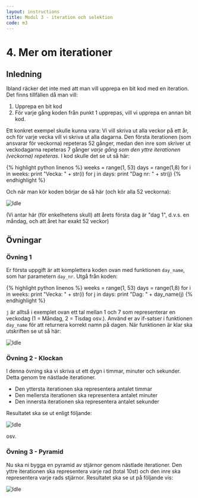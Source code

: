 ```yaml
---
layout: instructions
title: Modul 3 - iteration och selektion
code: m3
---
```


# 4. Mer om iterationer

## Inledning

Ibland räcker det inte med att man vill upprepa en bit kod med en iteration. Det finns tillfällen då man vill:

1. Upprepa en bit kod
2. För varje gång koden från punkt 1 upprepas, vill vi upprepa en annan bit kod.

Ett konkret exempel skulle kunna vara: Vi vill skriva ut alla veckor på ett år, och för varje vecka vill vi skriva ut alla dagarna. Den första iterationen (som ansvarar för veckorna) repeteras 52 gånger, medan den inre som skriver ut veckodagarna repeteras 7 gånger _varje gång som den yttre iterationen (veckorna) repeteras_. I kod skulle det se ut så här:

{% highlight python linenos %}
weeks = range(1, 53)
days = range(1,8)
for i in weeks:
    print "Vecka: " + str(i)
    for j in days:
        print "Dag nr: " + str(j)
{% endhighlight %}

Och när man kör koden börjar de så här (och kör alla 52 veckorna):

![Idle](images/idle8.png)

(Vi antar här (för enkelhetens skull) att årets första dag är "dag 1", d.v.s. en måndag, och att året har exakt 52 veckor)

## Övningar

### Övning 1

Er första uppgift är att komplettera koden ovan med funktionen `day_name`, som har parametern `day_nr`. Utgå från koden:

{% highlight python linenos %}
weeks = range(1, 53)
days = range(1,8)
for i in weeks:
    print "Vecka: " + str(i)
    for j in days:
        print "Dag: " + day_name(j)
{% endhighlight %}

`j` är alltså i exemplet ovan ett tal mellan 1 och 7 som representerar en veckodag (1 = Måndag, 2 = Tisdag osv.). Använd er av if-satser i funktionen `day_name` för att returnera korrekt namn på dagen. När funktionen är klar ska utskriften se ut så här:

![Idle](images/idle9.png)

### Övning 2 - Klockan

I denna övning ska vi skriva ut ett dygn i timmar, minuter och sekunder. Detta genom tre nästlade iterationer.

- Den yttersta iterationen ska representera antalet timmar
- Den mellersta iterationen ska representera antalet minuter
- Den innersta iterationen ska representera antalet sekunder

Resultatet ska se ut enligt följande:

![Idle](images/idle11.png)

osv.

### Övning 3 - Pyramid

Nu ska ni bygga en pyramid av stjärnor genom nästlade iterationer. Den yttre iterationen ska representera varje rad (total 10st) och den inre ska representera varje rads stjärnor. Resultatet ska se ut på följande vis:

![Idle](images/idle10.png)